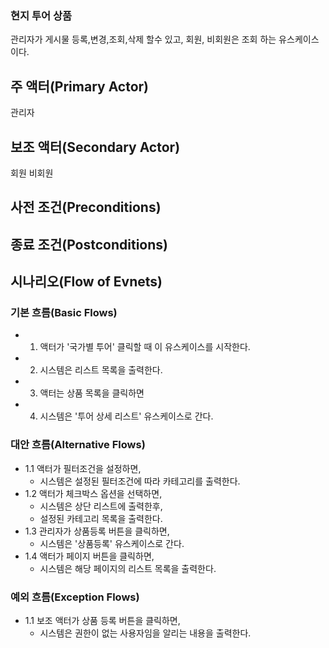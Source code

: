 ### 현지 투어 상품
관리자가 게시물 등록,변경,조회,삭제 할수 있고,
회원, 비회원은 조회 하는 유스케이스 이다.

## 주 액터(Primary Actor)
관리자

## 보조 액터(Secondary Actor)
회원
비회원

## 사전 조건(Preconditions)

## 종료 조건(Postconditions)

## 시나리오(Flow of Evnets)

### 기본 흐름(Basic Flows)

- 1. 액터가 '국가별 투어' 클릭할 때 이 유스케이스를 시작한다.
- 2. 시스템은 리스트 목록을  출력한다.
- 3. 액터는 상품 목록을 클릭하면
- 4. 시스템은  '투어 상세 리스트' 유스케이스로 간다.
 

### 대안 흐름(Alternative Flows)

- 1.1 액터가 필터조건을 설정하면,
    - 시스템은 설정된 필터조건에 따라 카테고리를 출력한다.
- 1.2 액터가 체크박스 옵션을 선택하면,
    - 시스템은 상단 리스트에 출력한후,
    - 설정된 카테고리 목록을 출력한다.
- 1.3 관리자가 상품등록 버튼을 클릭하면,
    - 시스템은 '상품등록' 유스케이스로 간다.
- 1.4 액터가 페이지 버튼을 클릭하면,
    - 시스템은 해당 페이지의 리스트 목록을 출력한다.

### 예외 흐름(Exception Flows)

- 1.1 보조 액터가 상품 등록 버튼을 클릭하면,
    - 시스템은 권한이 없는 사용자임을 알리는 내용을 출력한다.



